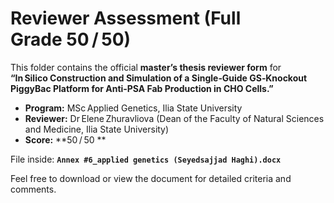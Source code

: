 # Reviewer Assessment (Full Grade 50 / 50)

This folder contains the official **master’s thesis reviewer form** for  
**“In Silico Construction and Simulation of a Single‑Guide GS‑Knockout PiggyBac Platform for Anti‑PSA Fab Production in CHO Cells.”**

* **Program:** MSc Applied Genetics, Ilia State University  
* **Reviewer:** Dr Elene Zhuravliova  (Dean of the Faculty of Natural Sciences and Medicine, Ilia State University)
* **Score:** **50 / 50 **  

File inside: **`Annex #6_applied genetics (Seyedsajjad Haghi).docx`**

Feel free to download or view the document for detailed criteria and comments.
